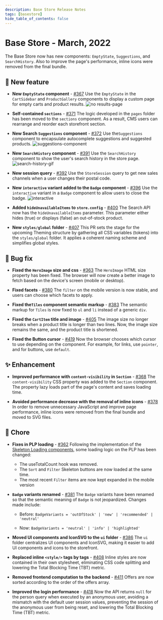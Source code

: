 ```yaml
---
description: Base Store Release Notes 
tags: [basestore]
hide_table_of_contents: false
---
```


# Base Store - March, 2022

The Base Store now has new components: `EmptyState`, `Suggestions`, and `SearchHistory`. Also to improve the page's performance, inline icons were removed from the final bundle.

<!--truncate-->
## 🎉 New feature

- **New `EmptyState` component** - [#367](https://github.com/vtex-sites/base.store/pull/367)
Use the `EmptyState`  in the `CartSidebar` and `ProductGallery` components to display a custom page for empty carts and product results.
![no results-page](https://user-images.githubusercontent.com/67270558/160859291-211054fd-734a-4d21-b279-09c8c8fd5d40.gif)

-  **Self-contained `sections`** - [#371](https://github.com/vtex-sites/base.store/pull/371)
The logic developed in the `pages` folder has been moved to the `sections` component. As a result, CMS users can rearrange and reorder each storefront section.

- **New Search `Suggestions` component** - [#372](https://github.com/vtex-sites/base.store/pull/372)
Use the`Suggestions` component to encapsulate autocomplete suggestions and suggested products.
![suggestions-component](https://user-images.githubusercontent.com/15722605/157681906-66b9955a-7232-4885-b71c-565eb6d55fe4.png)


- **New `SearchHistory` component** - [#391](https://github.com/vtex-sites/base.store/pull/391) 
Use the `SearchHistory` component to show the user's search history in the store page.
![search-history-gif](https://user-images.githubusercontent.com/67270558/160863310-c6167a36-ec6d-4470-88bc-be9dc0f2e9fb.gif)
    
-  **New session query** - [#392](https://github.com/vtex-sites/base.store/pull/392)
Use the `StoreSession` query to get new sales channels when a user changes their postal code.

- **New `interactive` variant added to the `Badge` component** - [#396](https://github.com/vtex-sites/base.store/pull/396)
Use the `interactive` variant in a `Badge` component to allow users to close the badge.
![interactive](https://user-images.githubusercontent.com/15722605/158883971-a04f56a2-b387-49e3-9fe0-636a0122bf6a.png)
    
- **Added `hideUnavailableItems` to `store.config`** - [#400](https://github.com/vtex-sites/base.store/pull/400) 
The Search API now has the `hideUnavailableItems` parameter. This parameter either hides (true) or displays (false) an out-of-stock product. 

- **New `styles/global` folder** - [#407](https://github.com/vtex-sites/base.store/pull/407) 
This PR sets the stage for the upcoming Theming structure by gathering all CSS variables (tokens) into the `styles/global` folder. It applies a coherent naming scheme and simplifies global styles.
    
## 🐛 Bug fix

- **Fixed the `HeroImage` size and css** - [#363](https://github.com/vtex-sites/base.store/pull/363)
The `HeroImage` HTML size property has been fixed. The browser will now create a better image to fetch based on the device's screen (mobile or desktop).

- **Fixed facets** - [#380](https://github.com/vtex-sites/base.store/pull/380)
The `filter` on the mobile version is now stable, and users can choose which facets to apply. 

- **Fixed the`Tiles` component semantic markup** - [#383](https://github.com/vtex-sites/base.store/pull/383)
The semantic markup for `Tiles` is now fixed to `ul` and `li` instead of a generic `div`.


- **Fixed the `CartItem` title and image** - [#405](https://github.com/vtex-sites/base.store/pull/405)
The image size no longer breaks when a product title is longer than two lines. Now, the image size remains the same, and the product title is shortened.

- **Fixed the Button cursor** - [#419](https://github.com/vtex-sites/base.store/pull/419)
Now the browser chooses which cursor to use depending on the component. For example, for links, use `pointer`, and for buttons, use `default`.

## ✨ Enhancement

- **Improved performance with `content-visibility` in `Section`** - [#368](https://github.com/vtex-sites/base.store/pull/368) 
The `content-visibility` CSS property was added to the `Section` component. The property lazy loads part of the page's content and saves loading time.

- **Avoided performance decrease with the removal of inline icons** - [#378](https://github.com/vtex-sites/base.store/pull/378)
In order to remove unnecessary JavaScript and improve page performance, inline icons were removed from the final bundle and moved to SVG files.

## 🧹 Chore

- **Fixes in PLP loading** - [#362](https://github.com/vtex-sites/base.store/pull/362) 
Following the implementation of the [Skeleton Loading components](https://github.com/vtex-sites/base.store/pull/317), some loading logic on the PLP has been changed:
    - The useTotalCount hook was removed.
    - The `Sort` and `Filter` Skeleton buttons are now loaded at the same time.
    - The most recent `Filter` items are now kept expanded in the mobile version
    
- **`Badge` variants renamed** - [#381](https://github.com/vtex-sites/base.store/pull/381)
The `Badge` variants have been renamed so that the semantic meaning of `Badge` is not jeopardized. Changes made include:

    - Before:
    `BadgeVariants = 'outOfStock' | 'new' | 'recommended' | 'neutral'`

    - Now:
    `BadgeVariants = 'neutral' | 'info' | 'highlighted'`
    
- **Moved UI components and IconSVG to the `ui` folder** - [#386](https://github.com/vtex-sites/base.store/pull/386) 
The `ui` folder centralizes UI components and IconSVG, making it easier to add UI components and icons to the storefront.

- **Replaced inline `<style/>` tags by tags** - [#408](https://github.com/vtex-sites/base.store/pull/408)
Inline styles are now contained in their own stylesheet, eliminating CSS code splitting and lowering the Total Blocking Time (TBT) metric.
    
- **Removed frontend computation to the backend** - [#411](https://github.com/vtex-sites/base.store/pull/411)
Offers are now sorted according to the order of the offers array.

- **Improved the login performance** - [#418](https://github.com/vtex-sites/base.store/pull/418)
Now the API returns `null` for the person query when executed by an anonymous user, avoiding a mismatch with the default user session values, preventing the session of the anonymous user from being reset, and lowering the Total Blocking Time (TBT) metric.


